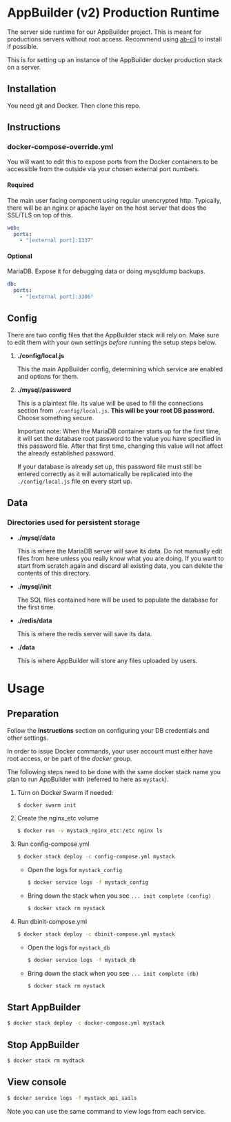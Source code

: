# AppBuilder (v2) Production Runtime

The server side runtime for our AppBuilder project. This is meant for productions servers without root access. Recommend using [ab-cli](https://github.com/digi-serve/ab-cli) to install if possible.

This is for setting up an instance of the AppBuilder docker production stack on a server.

## Installation

You need git and Docker. Then clone this repo.

## Instructions

### docker-compose-override.yml

You will want to edit this to expose ports from the Docker containers
to be accessible from the outside via your chosen external port numbers.

#### **Required**

The main user facing component using regular unencrypted http. Typically, there will
be an nginx or apache layer on the host server that does the SSL/TLS on top of
this.

```yaml
web:
  ports:
    - "[external port]:1337"
```

#### **Optional**

MariaDB. Expose it for debugging data or doing mysqldump backups.

```yaml
db:
  ports:
    - "[external port]:3306"
```

## Config

There are two config files that the AppBuilder stack will rely on.
Make sure to edit them with your own settings _before_ running the setup steps below.

1. **./config/local.js**

   This the main AppBuilder config, determining which service are enabled and options for them.

2. **./mysql/password**

   This is a plaintext file. Its value will be used to fill
   the connections section from `./config/local.js`. **This
   will be your root DB password.** Choose something secure.

   Important note: When the MariaDB container starts up for the first
   time, it will set the database root password to the value you have
   specified in this password file. After that first time, changing
   this value will not affect the already established password.

   If your database is already set up, this password file must still be
   entered correctly as it will automatically be replicated into the
   `./config/local.js` file on every start up.

## Data

### Directories used for persistent storage

- **./mysql/data**

  This is where the MariaDB server will save its data. Do not manually edit
  files from here unless you really know what you are doing. If you want to
  start from scratch again and discard all existing data, you can delete the
  contents of this directory.

- **./mysql/init**

  The SQL files contained here will be used to populate the database for the
  first time.

- **./redis/data**

  This is where the redis server will save its data.

- **./data**

  This is where AppBuilder will store any files uploaded by users.

# Usage

## Preparation

Follow the **Instructions** section on configuring your DB credentials
and other settings.

In order to issue Docker commands, your user account must either have root
access, or be part of the _docker_ group.

The following steps need to be done with the same docker stack name you plan to run AppBuilder with (referred to here as `mystack`).

1. Turn on Docker Swarm if needed:

   ```bash
   $ docker swarm init
   ```

1. Create the nginx_etc volume

   ```bash
   $ docker run -v mystack_nginx_etc:/etc nginx ls
   ```

1. Run config-compose.yml

   ```bash
   $ docker stack deploy -c config-compose.yml mystack
   ```

   - Open the logs for `mystack_config`
     ```bash
     $ docker service logs -f mystack_config
     ```
   - Bring down the stack when you see `... init complete (config)`
     ```bash
     $ docker stack rm mystack
     ```

1. Run dbinit-compose.yml

   ```bash
   $ docker stack deploy -c dbinit-compose.yml mystack
   ```

   - Open the logs for `mystack_db`
     ```bash
     $ docker service logs -f mystack_db
     ```
   - Bring down the stack when you see `... init complete (db)`
     ```bash
     $ docker stack rm mystack
     ```

## Start AppBuilder

```sh
$ docker stack deploy -c docker-compose.yml mystack
```

## Stop AppBuilder

```sh
$ docker stack rm mydtack
```

## View console

```sh
$ docker service logs -f mystack_api_sails
```

Note you can use the same command to view logs from each service.
